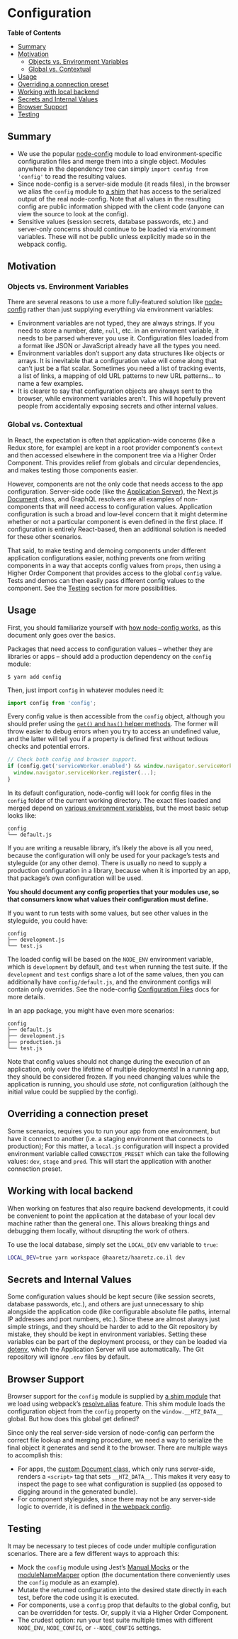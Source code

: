 # Configuration

<!-- START doctoc generated TOC please keep comment here to allow auto update -->
<!-- DON'T EDIT THIS SECTION, INSTEAD RE-RUN doctoc TO UPDATE -->
**Table of Contents**

- [Summary](#summary)
- [Motivation](#motivation)
  - [Objects vs. Environment Variables](#objects-vs-environment-variables)
  - [Global vs. Contextual](#global-vs-contextual)
- [Usage](#usage)
- [Overriding a connection preset](#overriding-a-connection-preset)
- [Working with local backend](#working-with-local-backend)
- [Secrets and Internal Values](#secrets-and-internal-values)
- [Browser Support](#browser-support)
- [Testing](#testing)

<!-- END doctoc generated TOC please keep comment here to allow auto update -->

## Summary

* We use the popular [node-config][] module to load environment-specific
  configuration files and merge them into a single object. Modules anywhere
  in the dependency tree can simply `import config from 'config'` to read the
  resulting values.
* Since node-config is a server-side module (it reads files), in the browser we
  alias the `config` module to [a shim][shim] that has access to the serialized
  output of the real node-config. Note that all values in the resulting config
  are public information shipped with the client code (anyone can view the
  source to look at the config).
* Sensitive values (session secrets, database passwords, etc.) and server-only
  concerns should continue to be loaded via environment variables. These will
  not be public unless explicitly made so in the webpack config.

## Motivation

### Objects vs. Environment Variables

There are several reasons to use a more fully-featured solution like [node-config][]
rather than just supplying everything via environment variables:

* Environment variables are not typed, they are always strings. If you need to
  store a number, date, `null`, etc. in an environment variable, it needs to be
  parsed wherever you use it. Configuration files loaded from a format like JSON
  or JavaScript already have all the types you need.
* Environment variables don’t support any data structures like objects or arrays.
  It is inevitable that a configuration value will come along that can’t just be
  a flat scalar. Sometimes you need a list of tracking events, a list of links,
  a mapping of old URL patterns to new URL patterns… to name a few examples.
* It is clearer to say that configuration objects are always sent to the browser,
  while environment variables aren’t. This will hopefully prevent people from
  accidentally exposing secrets and other internal values.

### Global vs. Contextual

In React, the expectation is often that application-wide concerns (like a Redux
store, for example) are kept in a root provider component’s `context` and then
accessed elsewhere in the component tree via a Higher Order Component. This
provides relief from globals and circular dependencies, and makes testing those
components easier.

However, components are not the only code that needs access to the app
configuration. Server-side code (like the [Application Server][]), the Next.js
[Document][] class, and GraphQL resolvers are all examples of non-components
that will need access to configuration values. Application configuration is such
a broad and low-level concern that it might determine whether or not a particular
component is even defined in the first place. If configuration is entirely
React-based, then an additional solution is needed for these other scenarios.

That said, to make testing and demoing components under different application
configurations easier, nothing prevents one from writing components in a way that
accepts config values from `props`, then using a Higher Order Component that
provides access to the global `config` value. Tests and demos can then easily
pass different config values to the component. See the [Testing](#testing) section
for more possibilities.

## Usage

First, you should familiarize yourself with [how node-config works][node-config],
as this document only goes over the basics.

Packages that need access to configuration values – whether they are libraries
or apps – should add a production dependency on the `config` module:

```console
$ yarn add config
```

Then, just import `config` in whatever modules need it:

```js
import config from 'config';
```

Every config value is then accessible from the `config` object, although you
should prefer using the [`get()` and `has()` helper methods][node-config common usage]. The former will throw easier to debug errors when you try to access an
undefined value, and the latter will tell you if a property is defined first
without tedious checks and potential errors.

```js
// Check both config and browser support.
if (config.get('serviceWorker.enabled') && window.navigator.serviceWorker) {
  window.navigator.serviceWorker.register(...);
}
```

In its default configuration, node-config will look for config files in the
`config` folder of the current working directory. The exact files loaded and
merged depend on [various environment variables][node-config configuration files],
but the most basic setup looks like:

```
config
└── default.js
```

If you are writing a reusable library, it’s likely the above is all you need,
because the configuration will only be used for your package’s tests and
styleguide (or any other demo). There is usually no need to supply a production
configuration in a library, because when it is imported by an app, that package’s
own configuration will be used.

**You should document any config properties that your modules use, so that
consumers know what values their configuration must define.**

If you want to run tests with some values, but see other values in the styleguide,
you could have:

```
config
├── development.js
└── test.js
```

The loaded config will be based on the `NODE_ENV` environment variable, which is
`development` by default, and `test` when running the test suite. If the
`development` and `test` configs share a lot of the same values, then you can
additionally have `config/default.js`, and the environment configs will contain
only overrides. See the node-config [Configuration Files][node-config configuration files] docs for more details.

In an app package, you might have even more scenarios:

```
config
├── default.js
├── development.js
├── production.js
└── test.js
```

Note that config values should not change during the execution of an application,
only over the lifetime of multiple deployments! In a running app, they should be
considered frozen. If you need changing values while the application is running,
you should use _state_, not configuration (although the initial value could be
supplied by the config).

## Overriding a connection preset

Some scenarios, requires you to run your app from one environment, but have it
connect to another (i.e. a staging environment that connects to production);
For this matter, a `local.js` configuration will inspect a provided environment
variable called `CONNECTION_PRESET` which can take the following values:
`dev`, `stage` and `prod`. This will start the application with another
connection preset.

## Working with local backend

When working on features that also require backend developments, it could be
convenient to point the application at the database of your local dev machine
rather than the general one. This allows breaking things and debugging them locally,
without disrupting the work of others.

To use the local database, simply set the `LOCAL_DEV` env variable to `true`:

```sh
LOCAL_DEV=true yarn workspace @haaretz/haaretz.co.il dev
```

## Secrets and Internal Values

Some configuration values should be kept secure (like session secrets, database
passwords, etc.), and others are just unnecessary to ship alongside the
application code (like configurable absolute file paths, internal IP addresses
and port numbers, etc.). Since these are almost always just simple strings, and
they should be harder to add to the Git repository by mistake, they should be kept
in environment variables. Setting these variables can be part of the deployment
process, or they can be loaded via [dotenv][], which the Application Server will
use automatically. The Git repository will ignore `.env` files by default.

## Browser Support

Browser support for the `config` module is supplied by [a shim module][shim] that
we load using webpack’s [resolve.alias][] feature. This shim module loads the
configuration object from the `config` property on the `window.__HTZ_DATA__`
global. But how does this global get defined?

Since only the real server-side version of node-config can perform the correct
file lookup and merging procedure, we need a way to serialize the final object
it generates and send it to the browser. There are multiple ways to accomplish
this:

* For apps, the [custom Document class][haaretzdocument], which only runs
  server-side, renders a `<script>` tag that sets `__HTZ_DATA__`. This makes
  it very easy to inspect the page to see what configuration is supplied (as
  opposed to digging around in the generated bundle).
* For component styleguides, since there may not be any server-side logic to
  override, it is defined in [the webpack config][styleguide.config.js].

## Testing

It may be necessary to test pieces of code under multiple configuration
scenarios. There are a few different ways to approach this:

* Mock the `config` module using Jest’s [Manual Mocks][] or the [moduleNameMapper][]
  option (the documentation there conveniently uses the `config` module as an
  example).
* Mutate the returned configuration into the desired state directly in each test,
  before the code using it is executed.
* For components, use a `config` prop that defaults to the global config, but
  can be overridden for tests. Or, supply it via a Higher Order Component.
* The crudest option: run your test suite multiple times with different `NODE_ENV`,
  `NODE_CONFIG`, or `--NODE_CONFIG` settings.

[node-config]: https://github.com/lorenwest/node-config
[node-config configuration files]: https://github.com/lorenwest/node-config/wiki/Configuration-Files
[node-config common usage]: https://github.com/lorenwest/node-config/wiki/Common-Usage
[dotenv]: https://www.npmjs.com/package/dotenv
[application server]: https://github.com/Haaretz/htz-frontend/blob/master/docs/SystemOverview.md#application-server
[document]: https://github.com/zeit/next.js#custom-document
[shim]: ../packages/libs/htz-react-base/webpack/configShim.js
[resolve.alias]: https://webpack.js.org/configuration/resolve/#resolve-alias
[haaretzdocument]: ../packages/components/htz-components/src/document.js
[styleguide.config.js]: ../packages/libs/htz-react-base/styleguide.config.js
[manual mocks]: https://facebook.github.io/jest/docs/en/manual-mocks.html
[modulenamemapper]: https://facebook.github.io/jest/docs/en/webpack.html#a-webpack-example

